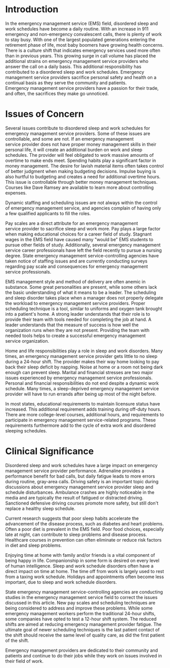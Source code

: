 # Introduction

In the emergency management service (EMS) field, disordered sleep and work schedules have become a daily routine. With an increase in 911 emergency and non-emergency convalescent calls, there is plenty of work to stay busy. With one of the largest populated generations entering the retirement phase of life, most baby boomers have growing health concerns. There is a culture shift that indicates emergency services used more often than in previous years. This growing surge in call volume has placed the additional strains on emergency management service providers who answer the call on a daily basis. This additional responsibility has contributed to a disordered sleep and work schedules. Emergency management service providers sacrifice personal safety and health on a continual basis as they serve the community and patients. Emergency management service providers have a passion for their trade, and often, the sacrifices they make go unnoticed.

# Issues of Concern

Several issues contribute to disordered sleep and work schedules for emergency management service providers. Some of these issues are controllable, and some are not. If an emergency management service provider does not have proper money management skills in their personal life, it will create an additional burden on work and sleep schedules. The provider will feel obligated to work massive amounts of overtime to make ends meet. Spending habits play a significant factor in money management. The desire for lavish material items often takes control of better judgment when making budgeting decisions. Impulse buying is also hurtful to budgeting and creates a need for additional overtime hours. This issue is controllable through better money management techniques. Courses like Dave Ramsey are available to learn more about controlling expenses.

Dynamic staffing and scheduling issues are not always within the control of emergency management service, and agencies complain of having only a few qualified applicants to fill the roles.

Pay scales are a direct attribute for an emergency management service provider to sacrifice sleep and work more. Pay plays a large factor when making educational choices for a career field of study. Stagnant wages in the EMS field have caused many "would be" EMS students to pursue other fields of study. Additionally, several emergency management service career professionals have left the field recently to pursue a nursing degree. State emergency management service-controlling agencies have taken notice of staffing issues and are currently conducting surveys regarding pay scale and consequences for emergency management service professionals.

EMS management style and method of delivery are often anemic in substance. Some great personalities are present, while some others lack the basic understanding of what it means to be a leader. The scheduling and sleep disorder takes place when a manager does not properly delegate the workload to emergency management service providers. Proper scheduling technique is a tool, similar to uniforms and oxygen tank brought into a patient's home. A strong leader understands that their role is to provide their team with tools needed for completing the job at hand. A leader understands that the measure of success is how well the organization runs when they are not present. Providing the team with needed tools helps to create a successful emergency management service organization.

Home and life responsibilities play a role in sleep and work disorders. Many times, an emergency management service provider gets little to no sleep during a 24-hour shift. The provider makes their way home looking to pay back their sleep deficit by napping. Noise at home or a room not being dark enough can prevent sleep. Marital and financial stresses are two major issues experienced by emergency management service professionals. Personal and financial responsibilities do not end despite a dynamic work schedule. Many times, a sleep-deprived emergency management service provider will have to run errands after being up most of the night before.

In most states, educational requirements to maintain licensure status have increased. This additional requirement adds training during off-duty hours. There are more college-level courses, additional hours, and requirements to participate in emergency management service-related programs. These requirements furthermore add to the cycle of extra work and disordered sleeping schedules.

# Clinical Significance

Disordered sleep and work schedules have a large impact on emergency management service provider performance. Adrenaline provides a performance benefit for bad calls, but daily fatigue leads to more errors during routine, gray-area calls. Driving safety is an important topic during discussions about emergency management service provider sleep and schedule disturbances. Ambulance crashes are highly noticeable in the media and are typically the result of fatigued or distracted driving. Sanctioned defensive driving courses promote more safety, but still don't replace a healthy sleep schedule.

Current research suggests that poor sleep habits accelerate the advancement of the disease process, such as diabetes and heart problems. Often a poor diet is prevalent in the EMS field. Poor food choices, especially late at night, can contribute to sleep problems and disease process. Healthcare courses in prevention can often eliminate or reduce risk factors in diet and sleep problems.

Enjoying time at home with family and/or friends is a vital component of being happy in life. Companionship in some form is desired on every level of human intelligence. Sleep and work schedule disorders often have a direct impact on time at home. The time off from work is largely used to rest from a taxing work schedule. Holidays and appointments often become less important, due to sleep and work schedule disorders.

State emergency management service-controlling agencies are conducting studies in the emergency management service field to correct the issues discussed in this article. New pay scales and scheduling techniques are being considered to address and improve these problems. While some emergency management workers perform the traditional 24-hour shifts, some companies have opted to test a 12-hour shift system. The reduced shifts are aimed at reducing emergency management provider fatigue. The ultimate goal of newer scheduling techniques is the last patient contact of the shift should receive the same level of quality care, as did the first patient of the shift.

Emergency management providers are dedicated to their community and patients and continue to do their jobs while they work on issues involved in their field of work.